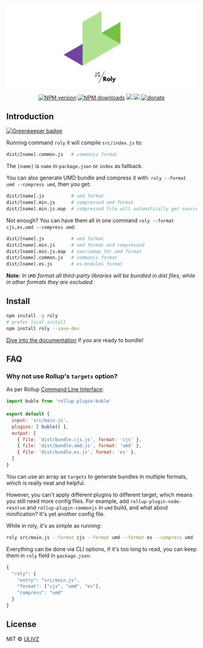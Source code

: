 <p align="center">
<img src="https://raw.githubusercontent.com/ulivz/roly/master/logo.png" width="700" height="" style=""/>
</p>

<p align="center">
<a href="https://npmjs.com/package/roly"><img src="https://img.shields.io/npm/v/roly.svg?style=flat-square" alt="NPM version"></a>
<a href="https://npmjs.com/package/roly"><img src="https://img.shields.io/npm/dm/roly.svg?style=flat-square" alt="NPM downloads"></a>
<a href="https://circleci.com/gh/ulivz/roly/tree/master"><img src="https://img.shields.io/circleci/project/ulivz/roly/master.svg?style=flat-square"></a>
<a href="https://codecov.io/gh/ulivz/roly"><img src="https://img.shields.io/codecov/c/github/ulivz/roly.svg?style=flat-square"></a>
<a href="https://github.com/ulivz/donate"><img src="https://img.shields.io/badge/$-donate-ff69b4.svg?maxAge=2592000&amp;style=flat-square" alt="donate"></a>
</p>

## Introduction

[![Greenkeeper badge](https://badges.greenkeeper.io/ulivz/roly.svg)](https://greenkeeper.io/)

Running command `roly` it will compile `src/index.js` to:

```bash
dist/[name].common.js   # commonjs format
```

The `[name]` is `name` in `package.json` or `index` as fallback.

You can also generate UMD bundle and compress it with: `roly --format umd --compress umd`, then you get:

```bash
dist/[name].js          # umd format
dist/[name].min.js      # compressed umd format
dist/[name].min.js.map  # compressed file will automatically get sourcemaps
```

Not enough? You can have them all in one command `roly --format cjs,es,umd --compress umd`:

```bash
dist/[name].js          # umd format
dist/[name].min.js      # umd format and compressed
dist/[name].min.js.map  # sourcemap for umd format
dist/[name].common.js   # commonjs format
dist/[name].es.js       # es-modules format
```

**Note:** _In `UMD` format all third-party libraries will be bundled in dist files, while in other formats they are excluded._

## Install

```bash
npm install -g roly
# prefer local install
npm install roly --save-dev
```

[Dive into the documentation](http://www.v2js.com/roly/) if you are ready to bundle!

## FAQ

### Why not use Rollup's `targets` option?

As per Rollup [Command Line Interface](https://rollupjs.org/#command-line-reference):

```js
import buble from 'rollup-plugin-buble'

export default {
  input: 'src/main.js',
  plugins: [ buble() ],
  output: [
    { file: 'dist/bundle.cjs.js', format: 'cjs' },
    { file: 'dist/bundle.umd.js', format: 'umd' },
    { file: 'dist/bundle.es.js', format: 'es' },
  ]
}
```

You can use an array as `targets` to generate bundles in multiple formats, which is really neat and helpful.

However, you can't apply different plugins to different target, which means you still need more config files. For example, add `rollup-plugin-node-resolve` and `rollup-plugin-commonjs` in `umd` build, and what about minification? It's yet another config file.

While in roly, it's as simple as running:

```bash
roly src/main.js --format cjs --format umd --format es --compress umd
```

Everything can be done via CLI options, if it's too long to read, you can keep them in `roly` field in `package.json`:

```js
{
  "roly": {
    "entry": "src/main.js",
    "format": ["cjs", "umd", "es"],
    "compress": "umd"
  }
}
```

## License

MIT © [ULIVZ](https://github.com/ulivz)
